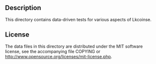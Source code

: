 Description
------------

This directory contains data-driven tests for various aspects of Lkcoinse.

License
--------

The data files in this directory are distributed under the MIT software
license, see the accompanying file COPYING or
http://www.opensource.org/licenses/mit-license.php.

